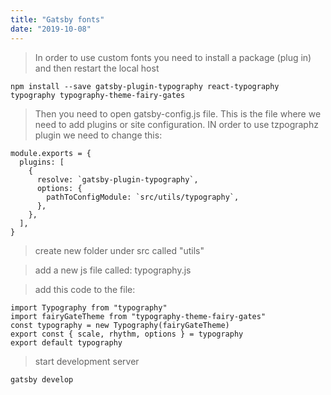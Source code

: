 ```yaml
---
title: "Gatsby fonts"
date: "2019-10-08"
---
```


> In order to use custom fonts you need to install a package (plug in) and then restart the local host
```
npm install --save gatsby-plugin-typography react-typography typography typography-theme-fairy-gates
```
> Then you need to open gatsby-config.js file. This is the file where we need to add plugins or site configuration. IN order to use tzpographz plugin we need to change this:
```
module.exports = {
  plugins: [
    {
      resolve: `gatsby-plugin-typography`,
      options: {
        pathToConfigModule: `src/utils/typography`,
      },
    },
  ],
}
```

> create new folder under src called "utils"

> add a new js file called: typography.js

> add this code to the file:
```
import Typography from "typography"
import fairyGateTheme from "typography-theme-fairy-gates"
const typography = new Typography(fairyGateTheme)
export const { scale, rhythm, options } = typography
export default typography
```

> start development server
```
gatsby develop
```

